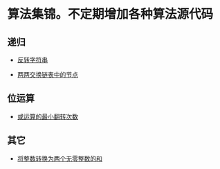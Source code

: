 # 算法集锦。不定期增加各种算法源代码

## 递归

* [反转字符串](https://github.com/CaiHongxuan/algorithm-treasury/blob/master/recursion/%E5%8F%8D%E8%BD%AC%E5%AD%97%E7%AC%A6%E4%B8%B2.md)

* [两两交换链表中的节点](https://github.com/CaiHongxuan/algorithm-treasury/blob/master/recursion/%E4%B8%A4%E4%B8%A4%E4%BA%A4%E6%8D%A2%E9%93%BE%E8%A1%A8%E4%B8%AD%E7%9A%84%E8%8A%82%E7%82%B9.md)


## 位运算

* [或运算的最小翻转次数](https://github.com/CaiHongxuan/algorithm-treasury/blob/master/%E6%88%96%E8%BF%90%E7%AE%97%E7%9A%84%E6%9C%80%E5%B0%8F%E7%BF%BB%E8%BD%AC%E6%AC%A1%E6%95%B0.md)


## 其它

* [将整数转换为两个无零整数的和](https://github.com/CaiHongxuan/algorithm-treasury/blob/master/%E5%B0%86%E6%95%B4%E6%95%B0%E8%BD%AC%E6%8D%A2%E4%B8%BA%E4%B8%A4%E4%B8%AA%E6%97%A0%E9%9B%B6%E6%95%B4%E6%95%B0%E7%9A%84%E5%92%8C.md)
